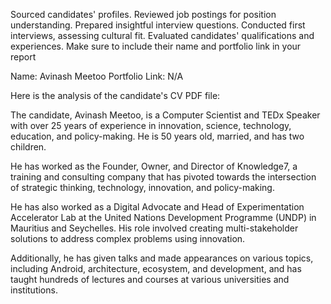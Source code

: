 Sourced candidates' profiles.
Reviewed job postings for position understanding.
Prepared insightful interview questions.
Conducted first interviews, assessing cultural fit.
Evaluated candidates' qualifications and experiences.
Make sure to include their name and portfolio link in your report

Name: Avinash Meetoo
Portfolio Link: N/A

Here is the analysis of the candidate's CV PDF file:

The candidate, Avinash Meetoo, is a Computer Scientist and TEDx Speaker with over 25 years of experience in innovation, science, technology, education, and policy-making. He is 50 years old, married, and has two children. 

He has worked as the Founder, Owner, and Director of Knowledge7, a training and consulting company that has pivoted towards the intersection of strategic thinking, technology, innovation, and policy-making. 

He has also worked as a Digital Advocate and Head of Experimentation Accelerator Lab at the United Nations Development Programme (UNDP) in Mauritius and Seychelles. His role involved creating multi-stakeholder solutions to address complex problems using innovation. 

Additionally, he has given talks and made appearances on various topics, including Android, architecture, ecosystem, and development, and has taught hundreds of lectures and courses at various universities and institutions.